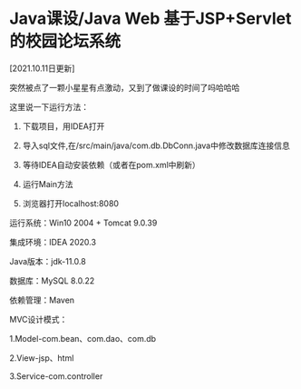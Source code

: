 # Java课设/Java Web  基于JSP+Servlet的校园论坛系统

[2021.10.11日更新]

突然被点了一颗小星星有点激动，又到了做课设的时间了吗哈哈哈

这里说一下运行方法：

1. 下载项目，用IDEA打开

2. 导入sql文件,在/src/main/java/com.db.DbConn.java中修改数据库连接信息

3. 等待IDEA自动安装依赖（或者在pom.xml中刷新）

4. 运行Main方法

5. 浏览器打开localhost:8080

运行系统：Win10 2004 + Tomcat 9.0.39

集成环境：IDEA 2020.3

Java版本：jdk-11.0.8

数据库：MySQL 8.0.22

依赖管理：Maven

MVC设计模式：

1.Model-com.bean、com.dao、com.db

2.View-jsp、html

3.Service-com.controller
